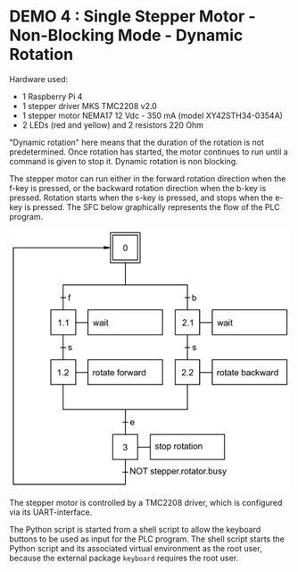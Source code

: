 # DEMO 4 : Single Stepper Motor - Non-Blocking Mode - Dynamic Rotation

Hardware used:
- 1 Raspberry Pi 4
- 1 stepper driver MKS TMC2208 v2.0
- 1 stepper motor NEMA17 12 Vdc - 350 mA (model XY42STH34-0354A)
- 2 LEDs (red and yellow) and 2 resistors 220 Ohm

"Dynamic rotation" here means that the duration of the rotation is not 
predetermined. Once rotation has started, the motor continues to run until a 
command is given to stop it. Dynamic rotation is non blocking.

The stepper motor can run either in the forward rotation direction when the 
f-key is pressed, or the backward rotation direction when the b-key is pressed.
Rotation starts when the s-key is pressed, and stops when the e-key is pressed.
The SFC below graphically represents the flow of the PLC program.  

!["SFC demo 4"](sfc_demo4.png)

The stepper motor is controlled by a TMC2208 driver, which is configured via 
its UART-interface.

The Python script is started from a shell script to allow the keyboard buttons 
to be used as input for the PLC program. The shell script starts the Python 
script and its associated virtual environment as the root user, because the 
external package `keyboard` requires the root user.
